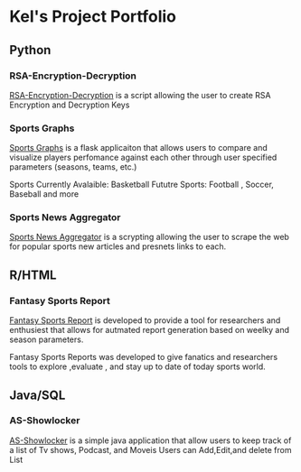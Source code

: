 # Kel's Project Portfolio

## Python

###  RSA-Encryption-Decryption

[RSA-Encryption-Decryption](https://github.com/klee16/RSA-Encryption-Decryption) is a script allowing the user to create RSA Encryption and Decryption Keys

### Sports Graphs

[Sports Graphs](https://github.com/klee16/SportsGraphs) is a flask applicaiton that allows users to compare and visualize players perfomance against each other through user specified parameters (seasons, teams, etc.)

Sports Currently Avalaible: Basketball
Fututre Sports: Football , Soccer, Baseball and more

### Sports News Aggregator
[Sports News Aggregator](https://github.com/klee16/SportsNewsAggrigator) is a scrypting allowing the user to scrape the web for popular sports new articles and presnets links to each.

## R/HTML

### Fantasy Sports Report

[Fantasy Sports Report](https://github.com/klee16/FF-report-generator) is developed to provide a tool for researchers and enthusiest that allows for autmated report generation based on weelky and season parameters.

Fantasy Sports Reports was developed to give fanatics and researchers tools to explore ,evaluate , and stay up to date of today sports world.

## Java/SQL

### AS-Showlocker

[AS-Showlocker](https://github.com/klee16/AS-Showlocker) is a simple java application that allow users to keep track of a list of Tv shows, Podcast, and Moveis Users can Add,Edit,and delete from List

